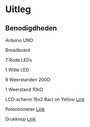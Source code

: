 # Uitleg

## Benodigdheden

Arduino UNO

Breadboard

7 Rode LEDs

1 Witte LED

8 Weerstanden 200Ω

1 Weerstand 10kΩ 

LCD-scherm 16x2 Bacl on Yellow [Link](https://be.farnell.com/en-BE/seeed-studio/104030001/grove-lcd-rgb-backlight-display/dp/3932101?gross_price=true&CMP=KNC-GBE-GEN-PLA-Standard-shopping&gad_source=1&gclid=Cj0KCQjw2tHABhCiARIsANZzDWoaTfVjJZNLYy34P6TOmd0xXMkrYRZk2ha9Rw7DGuXpNiLJOJ0r-SIaApcTEALw_wcB)

Potentiometer [Link](https://www.digikey.be/nl/products/detail/amphenol-piher-sensing-systems/PT10WV10-103A2020-3-NE-S/13244529?gclsrc=aw.ds&&utm_adgroup=&utm_source=google&utm_medium=cpc&utm_campaign=PMax%20Shopping_Product_Medium%20ROAS&utm_term=&productid=13244529&utm_content=&utm_id=go_cmp-20165341163_adg-_ad-__dev-c_ext-_prd-13244529_sig-Cj0KCQjwoZbBBhDCARIsAOqMEZVcrOI9clDH2u6HP0ZZ_WC-wc2Izcrq88sDcCmbVzuZTJmoeVgnygoaAlgFEALw_wcB&gad_source=1&gad_campaignid=20168744551&gclid=Cj0KCQjwoZbBBhDCARIsAOqMEZVcrOI9clDH2u6HP0ZZ_WC-wc2Izcrq88sDcCmbVzuZTJmoeVgnygoaAlgFEALw_wcB) 

Drukknop [Link](https://benl.rs-online.com/web/p/tactile-switches/2707936?cm_mmc=BE-PLA-DS3A-_-google-_-PLA_BE_NL_Switches_Whoop-_-(BE:Whoop!)+Tactile+Switches-_-2707936&matchtype=&pla-298237592603&gclsrc=aw.ds&gad_source=1&gclid=Cj0KCQjw2tHABhCiARIsANZzDWpGMu9MaonMtbhvK_l4IbI0oZdo6RoqrZzdHDdZCq2Gpj_c3fyU8VQaAtYEEALw_wcB)


